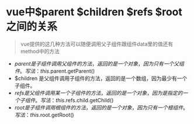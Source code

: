 # vue中$parent $children $refs $root之间的关系

>vue提供的这几种方法可以随便调用父子组件跟组件data里的值还有method中的方法  
+ $parent 是子组件调用父组件的方法，返回的是一个对象，因为只有一个父组件。写法：this.$parent.getParent()  
+ $children 是父组件调用子组件的方法，返回的是一个数组，因为最少有一个子组件。 
+ $refs 是父组件调用某一个子组件的方法，返回的是一个对象，因为是指定的一个子组件。 写法：this.$refs.child.getChild()
+ $root 是子组件调用根组件的方法，返回的是一个对象，因为只有一个根组件。写法：this.$root.getRoot()